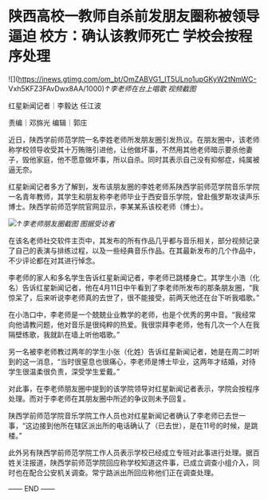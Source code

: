 # 陕西高校一教师自杀前发朋友圈称被领导逼迫 校方：确认该教师死亡 学校会按程序处理

![](https://inews.gtimg.com/om_bt/OmZABVG1_IT5ULno1upGKyW2tNmWC-
Vxh5KFZ3FAvDwx8AA/1000)_↑李老师在台上唱歌 视频截图_

红星新闻记者｜李毅达 任江波

责编｜邓旆光 编辑｜郭庄

近日，陕西学前师范学院一名李姓老师所发朋友圈引发热议。在朋友圈中，该老师称学校领导收受其十万贿赂引进他，让他做坏事，不然用其他老师暗示要杀他妻子，毁他家庭，他不愿意做坏事，所以自杀。同时其表示自己没有抑郁症，纯属被逼无奈。

红星新闻记者多方了解到，发布该朋友圈的李姓老师系陕西学前师范学院音乐学院一名青年教师，其学生和朋友称李老师毕业于西安音乐学院，曾赴俄罗斯攻读声乐博士。陕西学前师范学院官网显示，李某某系该校老师（博士）。

![](https://inews.gtimg.com/om_bt/OIS0BIVkUyAkoLq7XzIqJcbX1XH6fvXwFE04epoGmyIhwAA/1000)_↑李老师朋友圈截图
图据受访者_

在该名老师社交软件主页中，其发布的所有作品几乎都与音乐相关，部分视频记录了自己的表演与排练过程，以及一些经典音乐作品。在其最新发布的几个作品中，不少评论都在对其进行悼念。

李老师的家人和多名学生告诉红星新闻记者，李老师已跳楼身亡。其学生小浩（化名）告诉红星新闻记者，他在4月11日中午看到了李老师所发布的那条朋友圈，“我惊呆了，后来听说李老师真的去世了，很不能接受，前两天他还在台下听我唱歌。”

在小浩口中，李老师是一个兢兢业业教学的老师，也是个优秀的男中音。“我经常向他请教问题，他对音乐是很纯粹的热爱。我很崇拜李老师，他有几次一个人在我隔壁练歌，我就趴在墙上听他唱歌。”

另一名被李老师教过两年的学生小张（化姓）告诉红星新闻记者，她是在周二时听到的这一消息，“当时很窒息也很痛心，李老师是博士毕业，这两年才结婚，对待学生很温柔很负责，深受学生爱戴。”

对此事，在李老师朋友圈中提到的该学院领导对红星新闻记者表示，学院会按程序处理。而对于李老师在其朋友圈中所述的争议则未予回复。

陕西学前师范学院音乐学院工作人员也对红星新闻记者确认了李老师已去世一事，“这边接到他所在辖区派出所的电话确认了（已去世），是在11号的时候，是跳楼。”

此外另有陕西学前师范学院工作人员表示学校已经成立专班对此事进行处理。据百姓关注报道，陕西学前师范学院回应称学校知道这件事，已成立调查小组介入，同时也在配合公安机关调查。常宁路派出所回应称他们正在调查处理。

—— END ——

